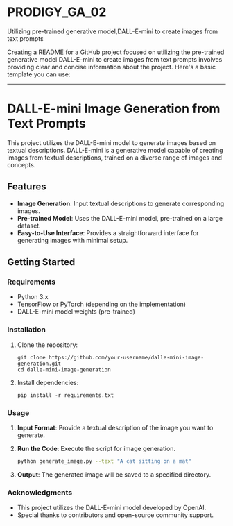 # PRODIGY_GA_02
Utilizing pre-trained generative model,DALL-E-mini to create images from text prompts

Creating a README for a GitHub project focused on utilizing the pre-trained generative model DALL-E-mini to create images from text prompts involves providing clear and concise information about the project. Here's a basic template you can use:

---

# DALL-E-mini Image Generation from Text Prompts

This project utilizes the DALL-E-mini model to generate images based on textual descriptions. DALL-E-mini is a generative model capable of creating images from textual descriptions, trained on a diverse range of images and concepts.

## Features

- **Image Generation**: Input textual descriptions to generate corresponding images.
- **Pre-trained Model**: Uses the DALL-E-mini model, pre-trained on a large dataset.
- **Easy-to-Use Interface**: Provides a straightforward interface for generating images with minimal setup.

## Getting Started

### Requirements

- Python 3.x
- TensorFlow or PyTorch (depending on the implementation)
- DALL-E-mini model weights (pre-trained)

### Installation

1. Clone the repository:

   ```
   git clone https://github.com/your-username/dalle-mini-image-generation.git
   cd dalle-mini-image-generation
   ```

2. Install dependencies:

   ```
   pip install -r requirements.txt
   ```

### Usage

1. **Input Format**: Provide a textual description of the image you want to generate.
   
2. **Run the Code**: Execute the script for image generation.

   ```bash
   python generate_image.py --text "A cat sitting on a mat"
   ```

3. **Output**: The generated image will be saved to a specified directory.

### Acknowledgments

- This project utilizes the DALL-E-mini model developed by OpenAI.
- Special thanks to contributors and open-source community support.
